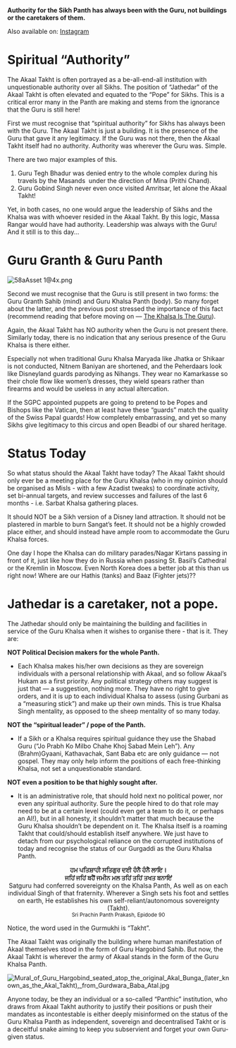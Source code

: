 **Authority for the Sikh Panth has always been with the Guru, not buildings or the caretakers of them.**


Also available on: [Instagram](https://www.instagram.com/p/CyBJ-PQsVKw/?img_index=1)
 

# Spiritual “Authority”

The Akaal Takht is often portrayed as a be-all-end-all institution with unquestionable authority over all Sikhs. The position of “Jathedar” of the Akaal Takht is often elevated and equated to the “Pope” for Sikhs. This is a critical error many in the Panth are making and stems from the ignorance that the Guru is still here!  

First we must recognise that “spiritual authority” for Sikhs has always been with the Guru. The Akaal Takht is just a building. It is the presence of the Guru that gave it any legitimacy. If the Guru was not there, then the Akaal Takht itself had no authority. Authority was wherever the Guru was. Simple.

There are two major examples of this.

1. Guru Tegh Bhadur was denied entry to the whole complex during his travels by the Masands  under the direction of Mina (Prithi Chand).
2. Guru Gobind Singh never even once visited Amritsar, let alone the Akaal Takht!

Yet, in both cases, no one would argue the leadership of Sikhs and the Khalsa was with whoever resided in the Akaal Takht. By this logic, Massa Rangar would have had authority. Leadership was always with the Guru! And it still is to this day...
  


# Guru Granth & Guru Panth
  

![58aAsset 1@4x.png](https://codahosted.io/docs/-P8VwHSBHL/blobs/bl-Q8D24ldRqB/373efdc0359ec02c1355b1c144ea92a4ed43e603f6f231f269d91585d845af5ab3b5d86b5ac585708b3b143c39a53500c6230fe1cf7eb0de40d54a6dea38259abc7ea29d96d0847fa4620e0fcf85dbc82ac17e25a4bc8aa69fbabac322fc8b28063af7a3)

  
Second we must recognise that the Guru is still present in two forms: the Guru Granth Sahib (mind) and Guru Khalsa Panth (body). So many forget about the latter, and the previous post stressed the importance of this fact (recommend reading that before moving on — [The Khalsa Is The Guru](https://coda.io/d/_d-P8VwHSBHL/_suc5y)).

Again, the Akaal Takht has NO authority when the Guru is not present there. Similarly today, there is no indication that any serious presence of the Guru Khalsa is there either.

Especially not when traditional Guru Khalsa Maryada like Jhatka or Shikaar is not conducted, Nitnem Baniyan are shortened, and the Peherdaars look like Disneyland guards parodying as Nihangs. They wear no Kamarkasse so their chole flow like women’s dresses, they wield spears rather than firearms and would be useless in any actual altercation.

If the SGPC appointed puppets are going to pretend to be Popes and Bishops like the Vatican, then at least have these “guards” match the quality of the Swiss Papal guards! How completely embarrassing, and yet so many Sikhs give legitimacy to this circus and open Beadbi of our shared heritage.
  

# Status Today

So what status should the Akaal Takht have today? The Akaal Takht should only ever be a meeting place for the Guru Khalsa (who in my opinion should be organised as Misls - with a few Azadist tweaks) to coordinate activity, set bi-annual targets, and review successes and failures of the last 6 months - i.e. Sarbat Khalsa gathering places.

It should NOT be a Sikh version of a Disney land attraction. It should not be plastered in marble to burn Sangat’s feet. It should not be a highly crowded place either, and should instead have ample room to accommodate the Guru Khalsa forces.

One day I hope the Khalsa can do military parades/Nagar Kirtans passing in front of it, just like how they do in Russia when passing St. Basil’s Cathedral or the Kremlin in Moscow. Even North Korea does a better job at this than us right now! Where are our Hathis (tanks) and Baaz (Fighter jets)??


# Jathedar is a caretaker, not a pope.

The Jathedar should only be maintaining the building and facilities in service of the Guru Khalsa when it wishes to organise there - that is it. They are:
  

**NOT Political Decision makers for the whole Panth.**

- Each Khalsa makes his/her own decisions as they are sovereign individuals with a personal relationship with Akaal, and so follow Akaal’s Hukam as a first priority. Any political strategy others may suggest is just that — a suggestion, nothing more. They have no right to give orders, and it is up to each individual Khalsa to assess (using Gurbani as a “measuring stick”) and make up their own minds. This is true Khalsa Singh mentality, as opposed to the sheep mentality of so many today.  

**NOT the “spiritual leader” / pope of the Panth.**

- If a Sikh or a Khalsa requires spiritual guidance they use the Shabad Guru (“Jo Prabh Ko Milbo Chahe Khoj Sabad Mein Leh”). Any (Brahm)Gyaani, Kathavachak, Sant Baba etc are only guidance — not gospel. They may only help inform the positions of each free-thinking Khalsa, not set a unquestionable standard.  

**NOT even a position to be that highly sought after.**

- It is an administrative role, that should hold next no political power, nor even any spiritual authority. Sure the people hired to do that role may need to be at a certain level (could even get a team to do it, or perhaps an AI!), but in all honesty, it shouldn’t matter that much because the Guru Khalsa shouldn’t be dependent on it. The Khalsa itself is a roaming Takht that could/should establish itself anywhere. We just have to detach from our psychological reliance on the corrupted institutions of today and recognise the status of our Gurgaddi as the Guru Khalsa Panth.

  


<div align=center><b>ਹਮ ਪਤਿਸ਼ਾਹੀ ਸਤਿਗੁਰ ਦਈ ਹੰਨੈ ਹੰਨੈ ਲਾਇ।</b></div>
<div align=center><b>ਜਹਿਂ ਜਹਿਂ ਬਹੈਂ ਜਮੀਨ ਮਲ ਤਹਿਂ ਤਹਿਂ ਤਖਤ ਬਨਾਇਂ</b></div>

<div align=center>Satguru had conferred sovereignty on the Khalsa Panth, As well as on each individual Singh of that fraternity. Wherever a Singh sets his foot and settles on earth, He establishes his own self-reliant/autonomous sovereignty (Takht).  </div>

<div align=center><small> Sri Prachin Panth Prakash, Epidode 90 </small> </div>


Notice, the word used in the Gurmukhi is “Takht”.

The Akaal Takht was originally the building where human manifestation of Akaal themselves stood in the form of Guru Hargobind Sahib. But now, the Akaal Takht is wherever the army of Akaal stands in the form of the Guru Khalsa Panth.

  

![Mural_of_Guru_Hargobind_seated_atop_the_original_Akal_Bunga_(later_known_as_the_Akal_Takht),_from_Gurdwara_Baba_Atal.jpg](https://codahosted.io/docs/-P8VwHSBHL/blobs/bl-_-eHyhzZxP/2b3f9d1026e948e50de1f24bca8509a3a83d6ea2dc42d77ddb5af1346dcfeacf88a037cfc1ac7623679214dba8ff6015b8ecafd045aca510c0efb86eabbbdb8d9a5197beae5c18a140614b04a480a75db9755af405a1d234075de359ff3a8464dfae8497)

  

Anyone today, be they an individual or a so-called “Panthic” institution, who draws from Akaal Takht authority to justify their positions or push their mandates as incontestable is either deeply misinformed on the status of the Guru Khalsa Panth as independent, sovereign and decentralised Takht or is a deceitful snake aiming to keep you subservient and forget your own Guru-given status.

